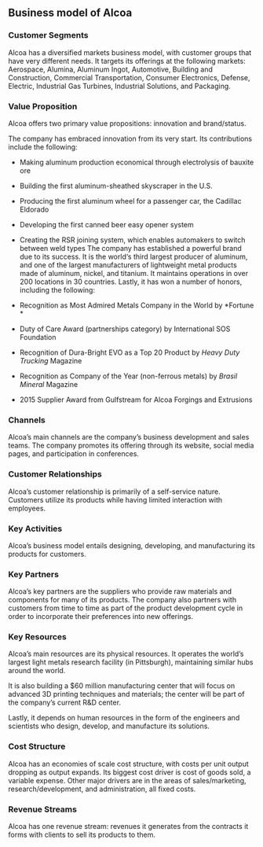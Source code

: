 Business model of Alcoa
-----------------------

 ### Customer Segments

 Alcoa has a diversified markets business model, with customer groups that have very different needs. It targets its offerings at the following markets: Aerospace, Alumina, Aluminum Ingot, Automotive, Building and Construction, Commercial Transportation, Consumer Electronics, Defense, Electric, Industrial Gas Turbines, Industrial Solutions, and Packaging.

 ### Value Proposition

 Alcoa offers two primary value propositions: innovation and brand/status.

 The company has embraced innovation from its very start. Its contributions include the following:

  * Making aluminum production economical through electrolysis of bauxite ore
 * Building the first aluminum-sheathed skyscraper in the U.S.
 * Producing the first aluminum wheel for a passenger car, the Cadillac Eldorado
 * Developing the first canned beer easy opener system
 * Creating the RSR joining system, which enables automakers to switch between weld types
  The company has established a powerful brand due to its success. It is the world‘s third largest producer of aluminum, and one of the largest manufacturers of lightweight metal products made of aluminum, nickel, and titanium. It maintains operations in over 200 locations in 30 countries. Lastly, it has won a number of honors, including the following:

  * Recognition as Most Admired Metals Company in the World by *Fortune *
 * Duty of Care Award (partnerships category) by International SOS Foundation
 * Recognition of Dura-Bright EVO as a Top 20 Product by *Heavy Duty Trucking* Magazine
 * Recognition as Company of the Year (non-ferrous metals) by *Brasil Mineral* Magazine
 * 2015 Supplier Award from Gulfstream for Alcoa Forgings and Extrusions
  ### Channels

 Alcoa’s main channels are the company’s business development and sales teams. The company promotes its offering through its website, social media pages, and participation in conferences.

 ### Customer Relationships

 Alcoa’s customer relationship is primarily of a self-service nature. Customers utilize its products while having limited interaction with employees.

 ### Key Activities

 Alcoa’s business model entails designing, developing, and manufacturing its products for customers.

 ### Key Partners

 Alcoa’s key partners are the suppliers who provide raw materials and components for many of its products. The company also partners with customers from time to time as part of the product development cycle in order to incorporate their preferences into new offerings.

 ### Key Resources

 Alcoa’s main resources are its physical resources. It operates the world’s largest light metals research facility (in Pittsburgh), maintaining similar hubs around the world.

 It is also building a $60 million manufacturing center that will focus on advanced 3D printing techniques and materials; the center will be part of the company’s current R&D center.

 Lastly, it depends on human resources in the form of the engineers and scientists who design, develop, and manufacture its solutions.

 ### Cost Structure

 Alcoa has an economies of scale cost structure, with costs per unit output dropping as output expands. Its biggest cost driver is cost of goods sold, a variable expense. Other major drivers are in the areas of sales/marketing, research/development, and administration, all fixed costs.

 ### Revenue Streams

 Alcoa has one revenue stream: revenues it generates from the contracts it forms with clients to sell its products to them.